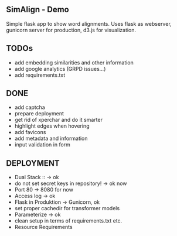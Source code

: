 SimAlign - Demo
------
Simple flask app to show word alignments. Uses flask as webserver, gunicorn server for production, d3.js for visualization. 



TODOs
------
* add embedding similarities and other information
* add google analytics (GRPD issues...)
* add requirements.txt


DONE
------
* add captcha
* prepare deployment
* get rid of xperchar and do it smarter
* highlight edges when hovering
* add favicons
* add metadata and information
* input validation in form




DEPLOYMENT
------
* Dual Stack :: -> ok
* do not set secret keys in repository! -> ok now
* Port 80  -> 8080 for now
* Access log -> ok
* Flask in Produktion -> Gunicorn, ok
* set proper cachedir for transformer models
* Parameterize  -> ok
* clean setup in terms of requirements.txt etc.
* Resource Requirements
